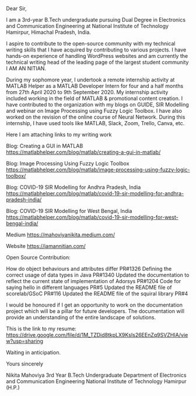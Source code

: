 Dear Sir,

I am a 3rd-year B.Tech undergraduate pursuing Dual Degree in Electronics
and Communication Engineering at National Institute of Technology
Hamirpur, Himachal Pradesh, India.

I aspire to contribute to the open-source community with my technical
writing skills that I have acquired by contributing to various projects.
I have hands-on experience of handling WordPress websites and am
currently the technical writing head of the leading page of the largest
student community I AM AN NITIAN.

During my sophomore year, I undertook a remote internship activity at
MATLAB Helper as a MATLAB Developer Intern for four and a half months
from 27th April 2020 to 9th September 2020. My internship activity
included working in the field of MATLAB & promotional content creation.
I have contributed to the organization with my blogs on GUIDE, SIR
Modelling and webinar on Image Processing using Fuzzy Logic Toolbox. I
have also worked on the revision of the online course of Neural Network.
During this internship, I have used tools like MATLAB, Slack, Zoom,
Trello, Canva, etc.

Here I am attaching links to my writing work

Blog: Creating a GUI in MATLAB
<https://matlabhelper.com/blog/matlab/creating-a-gui-in-matlab/>

Blog: Image Processing Using Fuzzy Logic Toolbox
<https://matlabhelper.com/blog/matlab/image-processing-using-fuzzy-logic-toolbox/>

Blog: COVID-19 SIR Modelling for Andhra Pradesh, India
<https://matlabhelper.com/blog/matlab/covid-19-sir-modelling-for-andhra-pradesh-india/>

Blog: COVID-19 SIR Modelling for West Bengal, India
<https://matlabhelper.com/blog/matlab/covid-19-sir-modelling-for-west-bengal-india/>

Medium <https://mahoviyanikita.medium.com/>

Website <https://iamannitian.com/>

Open Source Contribution:

How do object behaviours and attributes differ PR\#1326 Defining the
correct usage of data types in Java PR\#1340 Updated the documentation
to reflect the current state of implementation of Adorsys PR\#1204 Code
for saying hello in different languages PR\#5 Updated the README file of
scorelab/GSoC PR\#116 Updated the README file of the squiral library
PR\#4

I would be honoured if I get an opportunity to work on the documentation
project which will be a pillar for future developers. The documentation
will provide an understanding of the entire landscape of solutions.

This is the link to my resume:
<https://drive.google.com/file/d/1M_TZDid8tkpLX9KsIs26EEnZq9SVZHIA/view?usp=sharing>

Waiting in anticipation.

Yours sincerely

Nikita Mahoviya 3rd Year B.Tech Undergraduate Department of Electronics
and Communication Engineering National Institute of Technology Hamirpur
(H.P.)